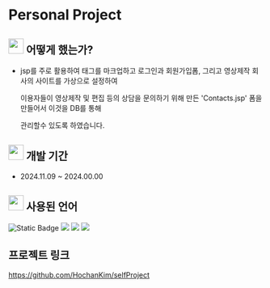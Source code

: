 # Personal Project 

## <img src="https://github.com/user-attachments/assets/a5e2f4b7-b8ff-4a10-8dbf-16bf16e267fd" width="30" height="30" /> 어떻게 했는가?

+  jsp를 주로 활용하여 태그를 마크업하고 로그인과 회원가입폼, 그리고 영상제작 회사의 사이트를 가상으로 설정하여 

   이용자들이 영상제작 및 편집 등의 상담을 문의하기 위해 만든 'Contacts.jsp' 폼을 만들어서 이것을 DB를 통해

   관리할수 있도록 하였습니다.




## <img src="https://github.com/user-attachments/assets/a5e2f4b7-b8ff-4a10-8dbf-16bf16e267fd" width="30" height="30" /> 개발 기간

+  2024.11.09 ~ 2024.00.00




## <img src="https://github.com/user-attachments/assets/a5e2f4b7-b8ff-4a10-8dbf-16bf16e267fd" width="30" height="30" /> 사용된 언어
<img alt="Static Badge" src="https://img.shields.io/badge/JSP-3178C6">

<img src="https://img.shields.io/badge/JavaScript-F7DF1E?style=for-the-badge&logo=JavaScript&logoColor=white">

<img src="https://img.shields.io/badge/CSS3-1572B6?style=for-the-badge&logo=css3&logoColor=white">

<img src="https://img.shields.io/badge/MySQL-00000F?style=for-the-badge&logo=mysql&logoColor=white">




## 프로젝트 링크
<https://github.com/HochanKim/selfProject>
